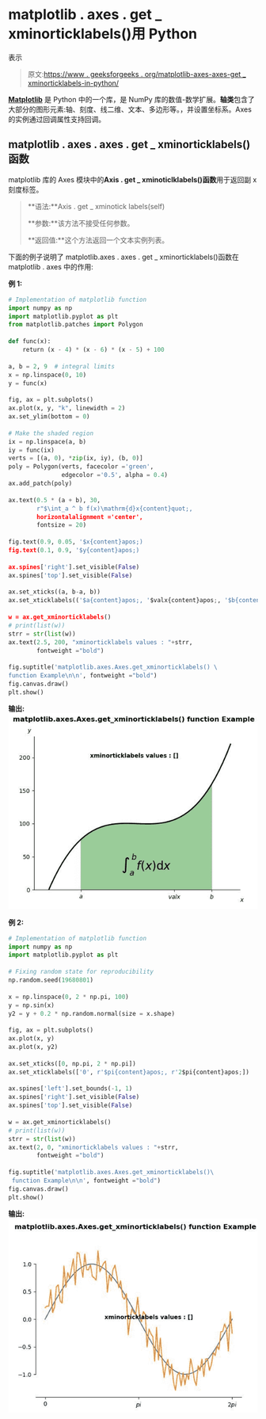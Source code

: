 # matplotlib . axes . get _ xminorticklabels()用 Python

表示

> 原文:[https://www . geeksforgeeks . org/matplotlib-axes-axes-get _ xminorticklabels-in-python/](https://www.geeksforgeeks.org/matplotlib-axes-axes-get_xminorticklabels-in-python/)

**[Matplotlib](https://www.geeksforgeeks.org/python-introduction-matplotlib/)** 是 Python 中的一个库，是 NumPy 库的数值-数学扩展。**轴类**包含了大部分的图形元素:轴、刻度、线二维、文本、多边形等。，并设置坐标系。Axes 的实例通过回调属性支持回调。

## matplotlib . axes . axes . get _ xminorticklabels()函数

matplotlib 库的 Axes 模块中的**Axis . get _ xminoticlklabels()函数**用于返回副 x 刻度标签。

> **语法:**Axis . get _ xminotick labels(self)
> 
> **参数:**该方法不接受任何参数。
> 
> **返回值:**这个方法返回一个文本实例列表。

下面的例子说明了 matplotlib.axes . axes . get _ xminorticklabels()函数在 matplotlib . axes 中的作用:

**例 1:**

```py
# Implementation of matplotlib function
import numpy as np
import matplotlib.pyplot as plt
from matplotlib.patches import Polygon

def func(x):
    return (x - 4) * (x - 6) * (x - 5) + 100 

a, b = 2, 9  # integral limits
x = np.linspace(0, 10)
y = func(x)

fig, ax = plt.subplots()
ax.plot(x, y, "k", linewidth = 2)
ax.set_ylim(bottom = 0)

# Make the shaded region
ix = np.linspace(a, b)
iy = func(ix)
verts = [(a, 0), *zip(ix, iy), (b, 0)]
poly = Polygon(verts, facecolor ='green',
               edgecolor ='0.5', alpha = 0.4)
ax.add_patch(poly)

ax.text(0.5 * (a + b), 30,
        r"$\int_a ^ b f(x)\mathrm{d}x{content}quot;,
        horizontalalignment ='center',
        fontsize = 20)

fig.text(0.9, 0.05, '$x{content}apos;)
fig.text(0.1, 0.9, '$y{content}apos;)

ax.spines['right'].set_visible(False)
ax.spines['top'].set_visible(False)

ax.set_xticks((a, b-a, b))
ax.set_xticklabels(('$a{content}apos;, '$valx{content}apos;, '$b{content}apos;))

w = ax.get_xminorticklabels()
# print(list(w))
strr = str(list(w))
ax.text(2.5, 200, "xminorticklabels values : "+strr, 
        fontweight ="bold")

fig.suptitle('matplotlib.axes.Axes.get_xminorticklabels() \
function Example\n\n', fontweight ="bold")
fig.canvas.draw()
plt.show()
```

**输出:**
![](img/f935c2bd6e41c7c492f0ef6f2fbdd123.png)

**例 2:**

```py
# Implementation of matplotlib function
import numpy as np
import matplotlib.pyplot as plt

# Fixing random state for reproducibility
np.random.seed(19680801)

x = np.linspace(0, 2 * np.pi, 100)
y = np.sin(x)
y2 = y + 0.2 * np.random.normal(size = x.shape)

fig, ax = plt.subplots()
ax.plot(x, y)
ax.plot(x, y2)

ax.set_xticks([0, np.pi, 2 * np.pi])
ax.set_xticklabels(['0', r'$pi{content}apos;, r'2$pi{content}apos;])

ax.spines['left'].set_bounds(-1, 1)
ax.spines['right'].set_visible(False)
ax.spines['top'].set_visible(False)

w = ax.get_xminorticklabels()
# print(list(w))
strr = str(list(w))
ax.text(2, 0, "xminorticklabels values : "+strr, 
        fontweight ="bold")

fig.suptitle('matplotlib.axes.Axes.get_xminorticklabels()\
 function Example\n\n', fontweight ="bold")
fig.canvas.draw()
plt.show()
```

**输出:**
![](img/c78cf9db40e1e88e4f00b53667fcac70.png)
